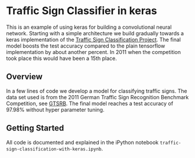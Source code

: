 # Traffic Sign Classifier in keras
This is an example of using keras for building a convolutional neural network. Starting with a simple architecture we build gradually towards a keras implementation of the [Traffic Sign Classification Project](https://github.com/ksakmann/CarND-TrafficSignClassifier).  The final model boosts the test accuracy compared to the plain tensorflow implementation by about another percent. In 2011 when the competition took place this would have been a 15th place.

## Overview
In a few lines of code we develop a model for classifying traffic signs. The data set used is from the 2011 German Traffic Sign Recognition Benchmark Competition, see <a href="http://benchmark.ini.rub.de/?section=gtsrb&subsection=news">GTSRB</a>. The final model reaches a test accuracy of 97.98% without hyper parameter tuning. 

## Getting Started
All code is documented and explained in the iPython notebook `traffic-sign-classification-with-keras.ipynb`. 

